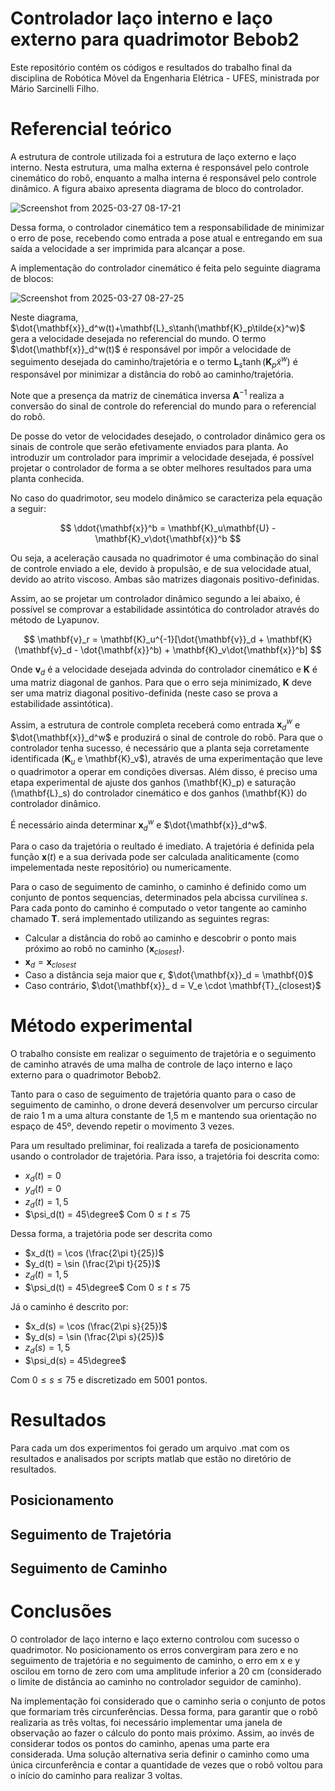 # Controlador laço interno e laço externo para quadrimotor Bebob2

Este repositório contém os códigos e resultados do trabalho final da disciplina de Robótica Móvel da Engenharia Elétrica - UFES, ministrada por Mário Sarcinelli Filho.

# Referencial teórico

A estrutura de controle utilizada foi a estrutura de laço externo e laço interno. Nesta estrutura, uma malha externa é responsável pelo controle cinemático do robô, enquanto a malha interna é responsável pelo controle dinâmico.
A figura abaixo apresenta diagrama de bloco do controlador.

![Screenshot from 2025-03-27 08-17-21](https://github.com/user-attachments/assets/72777fc2-660d-4ac5-9626-486a0344d33f)

Dessa forma, o controlador cinemático tem a responsabilidade de minimizar o erro de pose, recebendo como entrada a pose atual e entregando em sua saída a velocidade a ser imprimida para alcançar a pose.

A implementação do controlador cinemático é feita pelo seguinte diagrama de blocos:

![Screenshot from 2025-03-27 08-27-25](https://github.com/user-attachments/assets/09a57461-4810-4623-8f4e-cc3a8c3d662f)

Neste diagrama, $\dot{\mathbf{x}}_d^w(t)+\mathbf{L}_s\tanh(\mathbf{K}_p\tilde{x}^w)$ gera a velocidade desejada no referencial do mundo. O termo $\dot{\mathbf{x}}_d^w(t)$ é responsável por impôr
a velocidade de seguimento desejada do caminho/trajetória e o termo $\mathbf{L}_s\tanh(\mathbf{K}_p\tilde{x}^w)$ é responsável por minimizar a distância do robô ao caminho/trajetória.

Note que a presença da matriz de cinemática inversa $\mathbf{A}^{-1}$ realiza a conversão do sinal de controle do referencial do mundo para o referencial do robô.

De posse do vetor de velocidades desejado, o controlador dinâmico gera os sinais de controle que serão efetivamente enviados para planta. Ao introduzir um controlador para imprimir a velocidade desejada, é possível
projetar o controlador de forma a se obter melhores resultados para uma planta conhecida.

No caso do quadrimotor, seu modelo dinâmico se caracteriza pela equação a seguir:

$$
\ddot{\mathbf{x}}^b = \mathbf{K}_u\mathbf{U} - \mathbf{K}_v\dot{\mathbf{x}}^b
$$

Ou seja, a aceleração causada no quadrimotor é uma combinação do sinal de controle enviado a ele, devido à propulsão, e de sua velocidade atual, devido ao atrito viscoso. Ambas são matrizes diagonais positivo-definidas.

Assim, ao se projetar um controlador dinâmico segundo a lei abaixo, é possível se comprovar a estabilidade assintótica do controlador através do método de Lyapunov.

$$
\mathbf{v}_r = \mathbf{K}_u^{-1}[\dot{\mathbf{v}}_d + \mathbf{K}(\mathbf{v}_d - \dot{\mathbf{x}}^b) + \mathbf{K}_v\dot{\mathbf{x}}^b]
$$

Onde $\mathbf{v}_d$ é a velocidade desejada advinda do controlador cinemático e $\mathbf{K}$ é uma matriz diagonal de ganhos. Para que o erro seja minimizado, $\mathbf{K}$ deve ser uma matriz diagonal positivo-definida (neste caso se prova
a estabilidade assintótica).

Assim, a estrutura de controle completa receberá como entrada $\mathbf{x}_d^w$ e $\dot{\mathbf{x}}_d^w$ e produzirá o sinal de controle do robô. Para que o controlador tenha sucesso, é necessário que a planta seja corretamente identificada
($\mathbf{K}_u$ e \mathbf{K}_v$), através de uma experimentação que leve o quadrimotor a operar em condições diversas. Além disso, é preciso uma etapa experimental de ajuste dos ganhos (\mathbf{K}_p) e saturação (\mathbf{L}_s) do controlador cinemático e dos ganhos (\mathbf{K}) do controlador dinâmico.

É necessário ainda determinar $\mathbf{x}_d^w$ e $\dot{\mathbf{x}}_d^w$. 

Para o caso da trajetória o reultado é imediato. A trajetória é definida pela função $\mathbf{x}(t)$ e a sua derivada pode ser calculada analiticamente (como impelementada neste repositório) ou numericamente.

Para o caso de seguimento de caminho, o caminho é definido como um conjunto de pontos sequencias, determinados pela abcissa curvilínea $s$. Para cada ponto do caminho é computado o vetor tangente ao caminho chamado $\mathbf{T}$.
será implementado utilizando as seguintes regras:
- Calcular a distância do robô ao caminho e descobrir o ponto mais próximo ao robô no caminho ($\mathbf{x}_{closest}$).
- $\mathbf{x}_ d = \mathbf{x}_{closest}$
- Caso a distância seja maior que $\epsilon$, $\dot{\mathbf{x}}_d = \mathbf{0}$
- Caso contrário,  $\dot{\mathbf{x}}_ d = V_e \cdot \mathbf{T}_{closest}$

# Método experimental

O trabalho consiste em realizar o seguimento de trajetória e o seguimento de caminho através de uma malha de controle de laço interno e laço externo para o quadrimotor Bebob2.

Tanto para o caso de seguimento de trajetória quanto para o caso de seguimento de caminho, o drone deverá desenvolver um percurso circular de raio 1 m a uma altura constante de 1,5 m e mantendo sua orientação no espaço de 45º, devendo repetir o movimento 3 vezes.

Para um resultado preliminar, foi realizada a tarefa de posicionamento usando o controlador de trajetória. Para isso, a trajetória foi descrita como:
- $x_d(t) = 0$
- $y_d(t) = 0$
- $z_d(t) = 1,5$
- $\psi_d(t) = 45\degree$
Com $0 \le t \le 75$

Dessa forma, a trajetória pode ser descrita como
- $x_d(t) = \cos (\frac{2\pi t}{25})$
- $y_d(t) = \sin (\frac{2\pi t}{25})$
- $z_d(t) = 1,5$
- $\psi_d(t) = 45\degree$
Com $0 \le t \le 75$

Já o caminho é descrito por:
- $x_d(s) = \cos (\frac{2\pi s}{25})$
- $y_d(s) = \sin (\frac{2\pi s}{25})$
- $z_d(s) = 1,5$
- $\psi_d(s) = 45\degree$

Com $0 \le s \le 75$ e discretizado em 5001 pontos.

# Resultados

Para cada um dos experimentos foi gerado um arquivo .mat com os resultados e analisados por scripts matlab que estão no diretório de resultados.

## Posicionamento

## Seguimento de Trajetória

## Seguimento de Caminho

# Conclusões

O controlador de laço interno e laço externo controlou com sucesso o quadrimotor. No posicionamento os erros convergiram para zero e no seguimento de trajetória e no seguimento de caminho, o erro em x e y oscilou em torno de zero com uma amplitude inferior a 20 cm (considerado o limite de distância ao caminho no controlador seguidor de caminho).

Na implementação foi considerado que o caminho seria o conjunto de potos que formariam três circunferências. Dessa forma, para garantir que o robô realizaria as três voltas, foi necessário implementar uma janela de observação ao fazer o cálculo do ponto mais próximo. Assim, ao invés de considerar todos os pontos do caminho, apenas uma parte era considerada. Uma solução alternativa seria definir o caminho como uma única circunferência e contar a quantidade de vezes que o robô voltou para o início do caminho para realizar 3 voltas.

